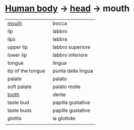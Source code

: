 # [Human body](human-body.html) -> [head](human-body-head.html) -> mouth 

<table>
<tr>
<td width="50%"><a href="human-body-mouth.html">mouth</a></td>
<td>bocca</td>
</tr>
<tr>
<td width="50%">lip</td>
<td>labbro</td>
</tr>
<tr>
<td width="50%">lips</td>
<td>labbra</td>
</tr>
<tr>
<td width="50%">upper lip</td>
<td>labbro superiore</td>
</tr>
<tr>
<td width="50%">lower lip</td>
<td>labbro inferiore</td>
</tr>
<tr>
<td width="50%">tongue</td>
<td>lingua</td>
</tr>
<tr>
<td width="50%">tip of the tongue</td>
<td>punta della lingua</td>
</tr>
<tr>
<td width="50%">palate</td>
<td>palato</td>
</tr>
<tr>
<td width="50%">soft palate</td>
<td>palato molle</td>
</tr>
<tr>
<td width="50%"><a href="human-body-tooth.html">tooth</a></td>
<td>dente</td>
</tr>
<tr>
<td width="50%">taste bud</td>
<td>papilla gustativa</td>
</tr>
<tr>
<tr>
<td width="50%">taste buds</td>
<td>papille gustative</td>
</tr>
<tr>
<td width="50%">glottis</td>
<td>la glottide</td>
</tr>
<tr>
<td width="50%"></td>
<td></td>
</tr>
</table>
